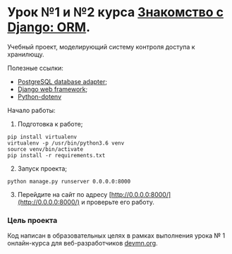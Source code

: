 # Урок №1 и №2  курса [Знакомство с Django: ORM](https://dvmn.org/modules/django-orm/).

Учебный проект, моделирующий систему контроля доступа к хранилющу.

Полезные ссылки:

* [PostgreSQL database adapter](https://pypi.org/project/psycopg2/);
* [Django web framework](https://www.djangoproject.com/);
* [Python-dotenv](https://pypi.org/project/python-dotenv/)

Начало работы:
1. Подготовка к работе;

```
pip install virtualenv
virtualenv -p /usr/bin/python3.6 venv
source venv/bin/activate
pip install -r requirements.txt 
```
2. Запуск проекта;
```
python manage.py runserver 0.0.0.0:8000
```

3. Перейдите на сайт по адресу [http://0.0.0.0:8000/](http://0.0.0.0:8000/) и проверьте его работу.

### Цель проекта

Код написан в образовательных целях в рамках выполнения урока № 1 онлайн-курса для веб-разработчиков [devmn.org](https://dvmn.org/modules/django-orm/).
